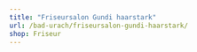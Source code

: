 ```yaml
---
title: "Friseursalon Gundi haarstark"
url: /bad-urach/friseursalon-gundi-haarstark/
shop: Friseur
---
```

